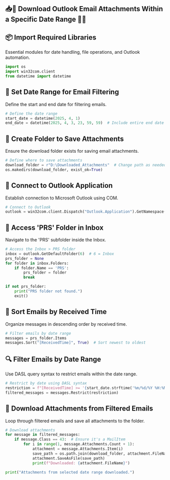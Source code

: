 ## 📥📅 Download Outlook Email Attachments Within a Specific Date Range 📨📂

## 📦 Import Required Libraries

Essential modules for date handling, file operations, and Outlook automation.


```python
import os
import win32com.client
from datetime import datetime
```

## 📅 Set Date Range for Email Filtering

Define the start and end date for filtering emails.


```python
# Define the date range
start_date = datetime(2025, 4, 1)
end_date = datetime(2025, 4, 3, 23, 59, 59)  # Include entire end date
```

## 📁 Create Folder to Save Attachments

Ensure the download folder exists for saving email attachments.


```python
# Define where to save attachments
download_folder = r"D:\Downloaded_Attachments"  # Change path as needed
os.makedirs(download_folder, exist_ok=True)
```

## 📧 Connect to Outlook Application

Establish connection to Microsoft Outlook using COM.


```python
# Connect to Outlook
outlook = win32com.client.Dispatch("Outlook.Application").GetNamespace("MAPI")
```

## 📂 Access 'PRS' Folder in Inbox

Navigate to the 'PRS' subfolder inside the Inbox.


```python
# Access the Inbox > PRS folder
inbox = outlook.GetDefaultFolder(6)  # 6 = Inbox
prs_folder = None
for folder in inbox.Folders:
    if folder.Name == 'PRS':
        prs_folder = folder
        break

if not prs_folder:
    print("PRS folder not found.")
    exit()
```

## 📨 Sort Emails by Received Time

Organize messages in descending order by received time.


```python
# Filter emails by date range
messages = prs_folder.Items
messages.Sort("[ReceivedTime]", True)  # Sort newest to oldest
```

## 🔍 Filter Emails by Date Range

Use DASL query syntax to restrict emails within the date range.


```python
# Restrict by date using DASL syntax
restriction = f"[ReceivedTime] >= '{start_date.strftime('%m/%d/%Y %H:%M %p')}' AND [ReceivedTime] <= '{end_date.strftime('%m/%d/%Y %H:%M %p')}'"
filtered_messages = messages.Restrict(restriction)
```

## 📎 Download Attachments from Filtered Emails

Loop through filtered emails and save all attachments to the folder.


```python
# Download attachments
for message in filtered_messages:
    if message.Class == 43:  # Ensure it's a MailItem
        for i in range(1, message.Attachments.Count + 1):
            attachment = message.Attachments.Item(i)
            save_path = os.path.join(download_folder, attachment.FileName)
            attachment.SaveAsFile(save_path)
            print(f"Downloaded: {attachment.FileName}")

print("Attachments from selected date range downloaded.")
```
